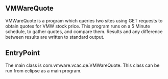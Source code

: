 ## VMWareQuote 

VMWareQuote is a program which queries two sites using GET requests to obtain quotes for VMW stock price. This program runs on a 5 Minute schedule, to gather quotes, and compare them.  Results and any difference between results are written to standard output.

## EntryPoint
The main class is com.vmware.vcac.qe.VMWareQuote.  This class can be run from eclipse as a main program.


